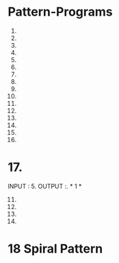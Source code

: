 # Pattern-Programs

1.
2.
3.
4.
5.
6.
7.
8.
9.
10.
11.
12.
13.
14.
15.
16.

# 17. 
INPUT : 5.
OUTPUT :.
\* 1 \*

11.
101.
1001.
1111.
 # 18 Spiral Pattern 
 
